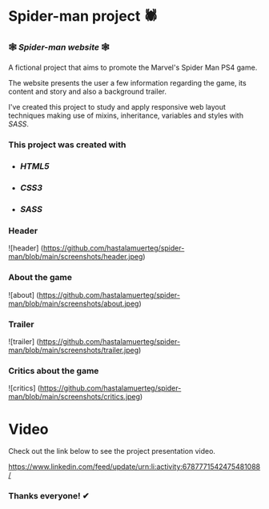 # Spider-man project 🕷



### 🕸 *Spider-man website*  🕸

A fictional project that aims to promote the Marvel's Spider Man PS4 game.

The website presents the user a few information regarding the game, its content and story and also a background trailer.

I've created this project to study and apply responsive web layout techniques making use of mixins, inheritance, variables and styles with *SASS*.



### This project was created with 

- ### *HTML5*

- ### *CSS3*  

- ### *SASS*



### Header 

![header] (https://github.com/hastalamuerteg/spider-man/blob/main/screenshots/header.jpeg)

### About the game

![about] (https://github.com/hastalamuerteg/spider-man/blob/main/screenshots/about.jpeg)

### Trailer

![trailer] (https://github.com/hastalamuerteg/spider-man/blob/main/screenshots/trailer.jpeg)

### Critics about the game

![critics] (https://github.com/hastalamuerteg/spider-man/blob/main/screenshots/critics.jpeg)



# Video

Check out the link below to see the project presentation video.



https://www.linkedin.com/feed/update/urn:li:activity:6787771542475481088/



### Thanks everyone! ✔





[^Developed by Gabriel Vicente]: 
